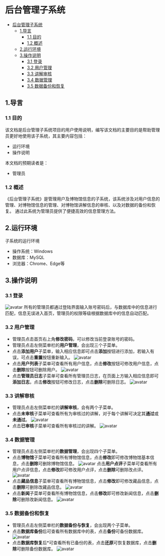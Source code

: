 # 后台管理子系统
<!-- TOC -->

- [后台管理子系统](#后台管理子系统)
  - [1.导言](#1导言)
    - [1.1 目的](#11-目的)
    - [1.2 概述](#12-概述)
  - [2.运行环境](#2运行环境)
  - [3.操作说明](#3操作说明)
    - [3.1 登录](#31-登录)
    - [3.2 用户管理](#32-用户管理)
    - [3.3 讲解审核](#33-讲解审核)
    - [3.4 数据管理](#34-数据管理)
    - [3.5 数据备份和恢复](#35-数据备份和恢复)

<!-- /TOC -->
## 1.导言
### 1.1 目的
该文档是后台管理子系统项目的用户使用说明，编写该文档的主要目的是帮助管理员更好地使用该子系统，其主要内容包括：
* 运行环境
* 操作说明

本文档的预期读者是：
* 管理员

### 1.2 概述
《后台管理子系统》是管理用户及博物馆信息的子系统，该系统涉及对用户信息的管理、对博物馆信息的管理、对博物馆讲解信息的审核、以及对数据的备份和恢复。 通过此系统为管理员提供了便捷高效的信息管理方法。

## 2.运行环境
子系统的运行环境
* 操作系统：Windows
* 数据库：MySQL
* 浏览器：Chrome、Edge等

## 3.操作说明
### 3.1 登录
![avatar](http://m.qpic.cn/psc?/V54BUAbS1L5l5C3cWE180H8yAN3cZNSD/TmEUgtj9EK6.7V8ajmQrEO1Jx0yN5E6F*JKxyBNeK1FL5CshYJ3UTcRvr*lAR.054JPfmLA1upUPr4SYBsv8D3KEP.FnRIUoLP.QVlx5NNY!/b&bo=MQVrAwAAAAADRz4!&rf=viewer_4)
所有的管理员都通过登陆界面输入账号密码后，与数据库中的信息进行匹配，信息无误进入首页，管理员的权限等级根据数据库中的信息自动匹配。

### 3.2 用户管理
* 管理员点击首页右上角**修改密码**，可以修改当前登录账号的密码。
* 管理员点击左侧菜单栏的**用户管理**，会出现三个子菜单。
* 点击**添加用户**子菜单，输入相应信息即可点击**添加**按钮进行添加，若输入有误，可点击**重置**按钮重新输入。
![avatar](http://m.qpic.cn/psc?/V54BUAbS1L5l5C3cWE180H8yAN3cZNSD/TmEUgtj9EK6.7V8ajmQrECC0B8rY.M3i*zNsU3Ck3OT2lnDxAELxfPHJbVl5Ue3woAtNVJsRqXRTiX2tYsWMOg3rqbwLYNsausvvBKKIPKI!/b&bo=MQVrAwAAAAADF24!&rf=viewer_4)
* 点击**用户列表**子菜单可查看所有用户信息，点击**修改**按钮可修改用户信息，点击**删除**按钮可删除用户。
 ![avatar](http://m.qpic.cn/psc?/V54BUAbS1L5l5C3cWE180H8yAN3cZNSD/TmEUgtj9EK6.7V8ajmQrEHfiSX9.AlmNcpNlBJeTfHLavFRb.s5ZDDOHqreZTyTTfhpuyJCYPJ5U0s6ftjY6QB.BqPDsKMKKFfQp5eAyqVc!/b&bo=LwafAwAAAAADF4c!&rf=viewer_4)
* 点击**管理员日志**子菜单可查看所有管理员日志，在页面上方输入相应信息即可**添加日志**，点击**修改**按钮可修改日志，点击**删除**可删除日志。
![avatar](http://m.qpic.cn/psc?/V54BUAbS1L5l5C3cWE180H8yAN3cZNSD/TmEUgtj9EK6.7V8ajmQrEP5WB*uI2s5AtFSIlCwZtGiecAEvVGYz0bOKWqAjGUUw9rm6eHMgRG6Yh1YQE5pTfNcsa.MIihDZecvNNDHJyNM!/b&bo=LwafAwAAAAADF4c!&rf=viewer_4)

### 3.3 讲解审核
* 管理员点击左侧菜单栏的**讲解审核**，会有两个子菜单。
* 点击**未审核**子菜单可查看所有为审核过的讲解，对于每个讲解可决定其**通过**或**未通过**。
 ![avatar](http://m.qpic.cn/psc?/V54BUAbS1L5l5C3cWE180H8yAN3cZNSD/TmEUgtj9EK6.7V8ajmQrECk.LGlMGPbs*b.xg8ecuChxx.wkOgv7ECq*IzVCUYGD7447a1hwdW7oGgBKj7aglEkfLxgGCc8DDZoHesd2u8s!/b&bo=LwafAwAAAAADF4c!&rf=viewer_4)
* 点击**已审核**子菜单可查看所有审核过的讲解。
![avatar](http://m.qpic.cn/psc?/V54BUAbS1L5l5C3cWE180H8yAN3cZNSD/TmEUgtj9EK6.7V8ajmQrEG1I7Bh7DBfjiFTbFJY.0XBJtDWKchlJH81zS76R8fJsumEXUjAsIo*vUJes*y.7OM9gLgWUNpZMmzf.gXhKuUc!/b&bo=LwafAwAAAAADF4c!&rf=viewer_4)
### 3.4 数据管理
* 管理员点击左侧菜单栏的**数据管理**，会出现四个子菜单。
* 点击**博物馆**子菜单可查看所有博物馆信息，点击**修改**即可修改博物馆基本信息，点击**删除**可删除博物馆信息。
![avatar](http://m.qpic.cn/psc?/V54BUAbS1L5l5C3cWE180H8yAN3cZNSD/TmEUgtj9EK6.7V8ajmQrEEFi1Lj5iAm8t176z8sKNfHzFAc4YnNgpHiSqwUXUGqkGpzbLlJolWvRWPQtr*1qh2TciCpevSm010Z0inIcHro!/b&bo=LwafAwAAAAADF4c!&rf=viewer_4)
 点击**用户点评**子菜单可查看所有用户点评信息，点击**修改**即可修改用户点评，点击**删除**可删除改点评。
 ![avatar](http://m.qpic.cn/psc?/V54BUAbS1L5l5C3cWE180H8yAN3cZNSD/TmEUgtj9EK6.7V8ajmQrEO0oqgnj7Bp1DUjVdLjGmlSU4RkMYBMK5qsdI9QjvJ84I8tgV4CzPYPLPkIQwxcsNBZJhwbzPw6IJDoezRMKbU4!/b&bo=LwafAwAAAAADF4c!&rf=viewer_4)
* 点击**藏品信息**子菜单可查看所有博物馆信息，点击**修改**即可修改藏品信息，点击**删除**可删除改藏品信息。
 ![avatar](http://m.qpic.cn/psc?/V54BUAbS1L5l5C3cWE180H8yAN3cZNSD/TmEUgtj9EK6.7V8ajmQrEIky41vWvuDtf0gX*Q9vd*ughvOfQ97TyquaedebGODAIkzglARLYDHt9eDJOb.vcOTZMj73d0pI4u1RJSEcGp4!/b&bo=LwafAwAAAAADF4c!&rf=viewer_4)
*  点击**新闻**子菜单可查看所有博物馆信息，点击**修改**即可修改新闻信息，点击**删除**可删除改新闻信息。
 ![avatar](http://m.qpic.cn/psc?/V54BUAbS1L5l5C3cWE180H8yAN3cZNSD/TmEUgtj9EK6.7V8ajmQrEJO*YMZrGvxR64Z1Buuk4u5iCkt6mnsg0pQNyAeLTOplcp0JkXeKwtzYGI.R3PKsWZSIXrMTn3RhzhsU2iBRTlc!/b&bo=LwafAwAAAAADF4c!&rf=viewer_4)

### 3.5 数据备份和恢复
* 管理员点击左侧菜单栏的**数据备份与恢复**，会出现两个子菜单。
* 点击**数据库备份**后可查看所有数据库中的表，点击**备份**可备份数据库。
  ![avatar](http://m.qpic.cn/psc?/V54BUAbS1L5l5C3cWE180H8yAN3cZNSD/TmEUgtj9EK6.7V8ajmQrEKrVVCf4dyxqhz7aP3ChP1p0qazS8teSV2BUb8rk84mUsmoaYwCJTOgt*dgb0laAx9*Cj74q1pTCEE2WOo02KSA!/b&bo=LwafAwAAAAADF4c!&rf=viewer_4)
* 点击**数据库恢复**后*可查看所有已备份的表，点击**还原**可恢复数据库，点击**删除**可删除备份数据库。
  ![avatar](http://m.qpic.cn/psc?/V54BUAbS1L5l5C3cWE180H8yAN3cZNSD/TmEUgtj9EK6.7V8ajmQrEJPbn0ZovmEeV7mhfDiUtHZzCSS9NvkgXupLEvgCqDvHlUurXObmm8yu8*AB4wzPjPYAbML.K0gJqATaO*RWQG4!/b&bo=LwafAwAAAAADF4c!&rf=viewer_4)
